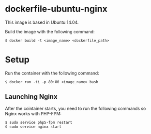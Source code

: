 
dockerfile-ubuntu-nginx
=======================
This image is based in Ubuntu 14.04.

Build the image with the following command:
```
$ docker build -t <image_name> <dockerfile_path>
```
Setup
=====
Run the container with the following command:
```
$ docker run -ti -p 80:80 <image_name> bash
```
Launching Nginx
---------------
After the cointainer starts, you need to run the following commands so Nginx works with PHP-FPM:
```
$ sudo service php5-fpm restart
$ sudo service nginx start
```
